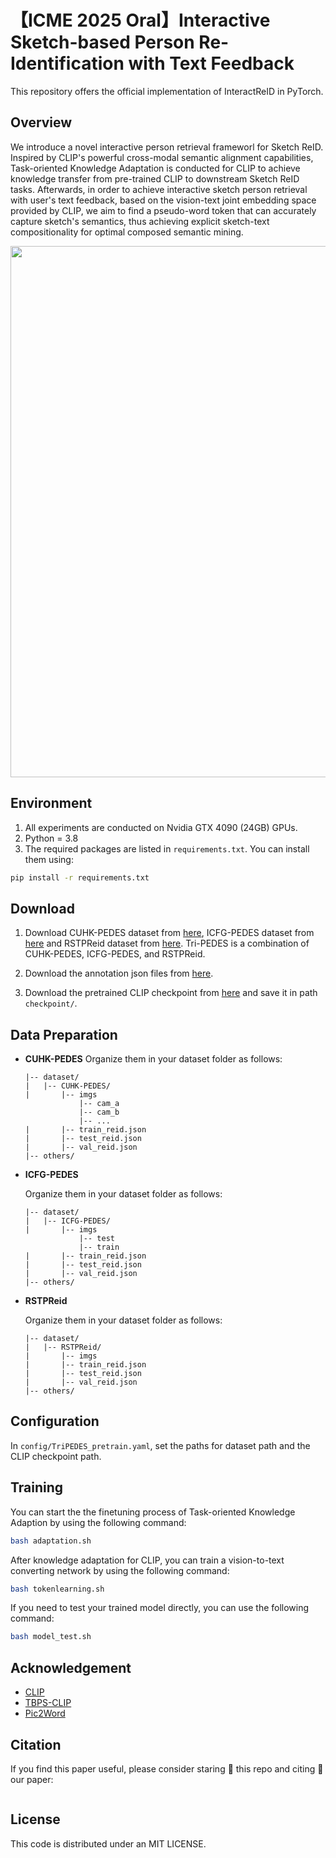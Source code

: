 <div>

# 【ICME 2025 Oral】Interactive Sketch-based Person Re-Identification with Text Feedback
</div>

<!-- This repository offers the official implementation of [InteractReID]() in PyTorch. -->
This repository offers the official implementation of InteractReID in PyTorch.

## Overview
We introduce a novel interactive person retrieval frameworl for Sketch ReID. Inspired by CLIP's powerful cross-modal semantic alignment capabilities, Task-oriented Knowledge Adaptation is conducted for CLIP to achieve knowledge transfer from pre-trained CLIP to downstream Sketch ReID tasks. Afterwards, in order to achieve interactive sketch person retrieval with user's text feedback, based on the vision-text joint embedding space provided by CLIP, we aim to find a pseudo-word token that can accurately capture sketch's semantics, thus achieving explicit sketch-text compositionality for optimal composed semantic mining.

<img src="image/framework.png" width="850">

## Environment

1. All experiments are conducted on Nvidia GTX 4090 (24GB) GPUs. 
2. Python = 3.8
3. The required packages are listed in `requirements.txt`. You can install them using:

```sh
pip install -r requirements.txt
```

## Download
1. Download CUHK-PEDES dataset from [here](https://github.com/ShuangLI59/Person-Search-with-Natural-Language-Description), ICFG-PEDES dataset from [here](https://github.com/zifyloo/SSAN) and RSTPReid dataset from [here](https://github.com/NjtechCVLab/RSTPReid-Dataset). Tri-PEDES is a combination of CUHK-PEDES, ICFG-PEDES, and RSTPReid.
2. Download the annotation json files from [here](https://drive.google.com/file/d/1C5bgGCABtuzZMaa2n4Sc0qclUvZ-mqG9/view?usp=drive_link).

3. Download the pretrained CLIP checkpoint from [here](https://openaipublic.azureedge.net/clip/models/5806e77cd80f8b59890b7e101eabd078d9fb84e6937f9e85e4ecb61988df416f/ViT-B-16.pt) and save it in path `checkpoint/`.

## Data Preparation
* **CUHK-PEDES**
 Organize them in your dataset folder as follows:
    ~~~
    |-- dataset/
    |   |-- CUHK-PEDES/
    |       |-- imgs
                |-- cam_a
                |-- cam_b
                |-- ...
    |       |-- train_reid.json
    |       |-- test_reid.json
    |       |-- val_reid.json
    |-- others/
    ~~~
* **ICFG-PEDES**

    Organize them in your dataset folder as follows:

    ~~~
    |-- dataset/
    |   |-- ICFG-PEDES/
    |       |-- imgs
                |-- test
                |-- train 
    |       |-- train_reid.json
    |       |-- test_reid.json
    |       |-- val_reid.json
    |-- others/
    ~~~

*  **RSTPReid**

    Organize them in your dataset folder as follows:

    ~~~
    |-- dataset/
    |   |-- RSTPReid/
    |       |-- imgs
    |       |-- train_reid.json
    |       |-- test_reid.json
    |       |-- val_reid.json
    |-- others/
    ~~~

## Configuration
In `config/TriPEDES_pretrain.yaml`, set the paths for dataset path and the CLIP checkpoint path.

## Training

You can start the the finetuning process of Task-oriented Knowledge Adaption by using the following command:

```sh 
bash adaptation.sh
```

After knowledge adaptation for CLIP, you can train a vision-to-text converting network by using the following command:
```sh
bash tokenlearning.sh
```

If you need to test your trained model directly, you can use the following command:
```sh
bash model_test.sh
```

## Acknowledgement
+ [CLIP](https://arxiv.org/abs/2103.00020)
+ [TBPS-CLIP](https://arxiv.org/abs/2308.10045)
+ [Pic2Word](https://arxiv.org/abs/2302.03084)
## Citation
If you find this paper useful, please consider staring 🌟 this repo and citing 📑 our paper:
```

```


## License
This code is distributed under an MIT LICENSE.
